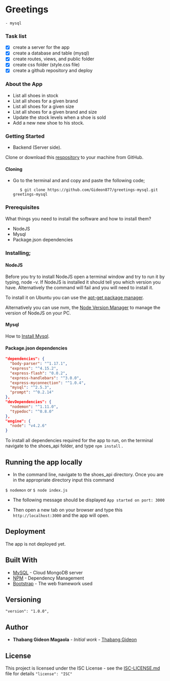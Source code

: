 # Greetings
    - mysql

### Task list

- [x] create a server for the app
- [x] create a database and table (mysql)
- [x] create routes, views, and public folder
- [x] create css folder (style.css file)
- [x] create a github repository and deploy

### About the App
- List all shoes in stock
- List all shoes for a given brand
- List all shoes for a given size
- List all shoes for a given brand and size
- Update the stock levels when a shoe is sold
- Add a new new shoe to his stock.

### Getting Started

- Backend (Server side).

Clone or download this [respository](https://github.com/Gideon877/greetings-mysql.git) to your machine from GitHub.

#### Cloning

- Go to the terminal and and copy and paste the following code;

  ```
     $ git clone https://github.com/Gideon877/greetings-mysql.git greetings-mysql
  ```

### Prerequisites

What things you need to install the software and how to install them?

- NodeJS
- Mysql
- Package.json dependencies


### Installing;

#### NodeJS

Before you try to install NodeJS open a terminal window and try to run it by typing, node -v. If NodeJS is installed it should tell you which version you have. Alternatively the command will fail and you will need to install it.

To install it on Ubuntu you can use the [apt-get package manager](https://nodejs.org/en/download/package-manager/#debian-and-ubuntu-based-linux-distributions.md).

Alternatively you can use nvm, the [Node Version Manager](https://github.com/creationix/nvm#install-script.md) to manage the version of NodeJS on your PC.

#### Mysql
  
How to [Install Mysql](https://www.digitalocean.com/community/tutorials/a-basic-mysql-tutorial).

#### Package.json dependencies

```json
"dependencies": {
  "body-parser": "^1.17.1",
  "express": "^4.15.2",
  "express-flash": "0.0.2",
  "express-handlebars": "^3.0.0",
  "express-myconnection": "^1.0.4",
  "mysql": "^2.5.3",
  "prompt": "^0.2.14"
},
"devDependencies": {
  "nodemon": "^1.11.0",
  "typedoc": "^0.8.0"
},
"engine": {
  "node": "v4.2.6"
}
```

To install all dependencies required for the app to run, on the terminal navigate to the shoes_api folder, and type `npm install` .


## Running the app locally

- In the command line, navigate to the shoes_api directory. Once you are in the appropriate directory input this command

`$ nodemon` or `$ node index.js`

- The following message should be displayed `App started on port: 3000`

- Then open a new tab on your browser and type this `http://localhost:3000` and the app will open.

## Deployment

The app is not deployed yet.

## Built With

- [MySQL](https://www.mysql.com/) - Cloud MongoDB server
- [NPM](https://www.npmjs.com) - Dependency Management
- [Bootstrap](https://bootswatch.com/cerulean/) - The web framework used

## Versioning

`"version": "1.0.0",`

## Author

- **Thabang Gideon Magaola** - _Initial work_ - [Thabang Gideon](https://github.com/Gideon877)

## License

This project is licensed under the ISC License - see the [ISC-LICENSE.md](https://github.com/nevir/readable-licenses/blob/master/markdown/ISC-LICENSE.md) file for details `"license": "ISC"`
